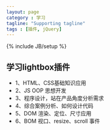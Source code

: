 ```yaml
---
layout: page
category : 学习
tagline: "Supporting tagline"
tags : [插件, jQuery]
---
```

{% include JB/setup %}



<div>
  <h2>学习lightbox插件</h2>
  <ul>
    <li>1、HTML、CSS基础知识应用  </li>
    <li>2、JS OOP 思想开发</li>
    <li>3、程序设计，站在产品角度分析需求</li>
    <li>4、综合案例分析、如何设计代码</li>
    <li>5、DOM 渲染、定位、尺寸应用</li>
    <li>6、BOM 视口、resize、scroll 事件</li>
  </ul>
</div>